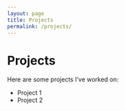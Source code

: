 ```yaml
---
layout: page
title: Projects
permalink: /projects/
---
```


# Projects

Here are some projects I’ve worked on:

- Project 1
- Project 2
